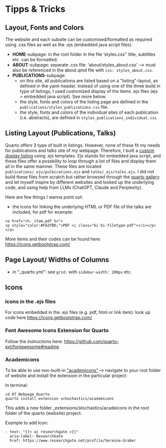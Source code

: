 # Tipps & Tricks


## Layout, Fonts and Colors

The website and each subsite can be customised/formatted as required using .css files as well as the .ejs (embedded java script files).

- **HOME**-subpage: in the root folder in the file ‘styles.css’’ title, subtitles etc. can be formatted.
- **ABOUT**-subpage: separate .css file: ‘about/styles_about.css’ --> must also be referenced in the about.qmd file with `css: styles_about.css`.
- **PUBLICATIONS**-subpage: 
    - on this site, all publications are listed based on a "listing"-layout, as defined in the yaml-header. Instead of using one of the three build in type of listings, I used customized display of the items .ejs files (ejs = embedded java script). See more below. 
    - the style, fonts and colors of the listing page are defined in the `publications/styles_publications.css` file.
    - the style, fonts and colors of the individual sites of each publication (i.e. abstracts), are defined in `styles_publications_individual.css`

## Listing Layout (Publications, Talks)

Quarto offers 3 type of built in listings. However, none of these fit my needs for publications and talks site of my webpage. 
Therefore, I built a [custom display listing](https://quarto.org/docs/websites/website-listings-custom.html) using .ejs templates. Ejs stands for embedded java script, and these files offer a possbility 
to loop through a list of files and display them all in the same mamner.
These files are located `publications/_ejs/pulbications.ejs` and `talks/_ejs/talks.ejs`.
I did not build these files from scratch but rather browsed through the [quarto gallery](https://quarto.org/docs/gallery/#websites) and 
let myself inspire by different websites and looked up the underlying code, and using help from LLMs (ChatGPT, Claude and Perplexity).

Here are few things I wanna point out:

- the icons for linking the underlying HTML or PDF file of the talks are included, for pdf for example:
``` 
<a href="<%- item.pdf %>">
<p style="color:#FA2FBD;">PDF <i class="bi bi-filetype-pdf"></i></p>
</a>
``` 

More items and their codes can be found here: https://icons.getbootstrap.com/


## Page Layout/ Widths of Columns

- in "_quarto.yml": see `grid:` with `sidebar-width: 200px` etc.


## Icons

### Icons in the .ejs files

For icons embedded in the .ejs files (e.g. pdf, html or link item): look up code here https://icons.getbootstrap.com/


### Font Awesome Icons Extension for Quarto

Follow the instructions here: https://github.com/quarto-ext/fontawesome#readme


### Academicons

To be able to use non-built-in ["academicons"](https://jpswalsh.github.io/academicons/)--\> navigate to your root folder of website and install the extension in the particular project:

In terminal:

```         
cd 07_Webpage_Quarto     
quarto install extension schochastics/academicons
```

This adds a new folder \_extensions/stochastics/acadeicons in the root folder of the quarto (website) project.

Example to add Icon:

```         
- text: "{{< ai researchgate >}}"      
  aria-label: ResearchGate
  href: https://www.researchgate.net/profile/Sereina-Graber
```


